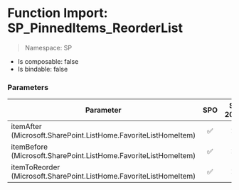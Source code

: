 # Function Import: SP_PinnedItems_ReorderList

> Namespace: SP

- Is composable: false
- Is bindable: false

### Parameters

Parameter | SPO | SP 2019 | SP 2016 | SP 2013
----------|:---:|:-------:|:-------:|:-------:
itemAfter (Microsoft.SharePoint.ListHome.FavoriteListHomeItem) | ✅ | ❌ | ❌ | ❌
itemBefore (Microsoft.SharePoint.ListHome.FavoriteListHomeItem) | ✅ | ❌ | ❌ | ❌
itemToReorder (Microsoft.SharePoint.ListHome.FavoriteListHomeItem) | ✅ | ❌ | ❌ | ❌